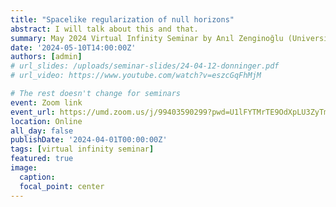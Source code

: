 ```yaml
---
title: "Spacelike regularization of null horizons"
abstract: I will talk about this and that.
summary: May 2024 Virtual Infinity Seminar by Anıl Zenginoğlu (University of Maryland)
date: '2024-05-10T14:00:00Z'
authors: [admin]
# url_slides: /uploads/seminar-slides/24-04-12-donninger.pdf
# url_video: https://www.youtube.com/watch?v=eszcGqFhMjM

# The rest doesn't change for seminars
event: Zoom link
event_url: https://umd.zoom.us/j/99403590299?pwd=U1lFYTMrTE9OdXpLU3ZyTmxvd0lWUT09
location: Online
all_day: false
publishDate: '2024-04-01T00:00:00Z'
tags: [virtual infinity seminar]
featured: true
image:  
  caption:
  focal_point: center
---
```

